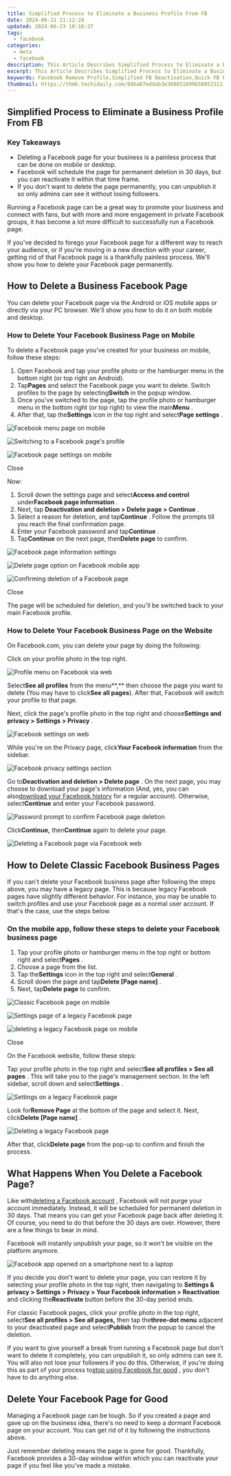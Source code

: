 ```yaml
---
title: Simplified Process to Eliminate a Business Profile From FB
date: 2024-06-21 21:12:24
updated: 2024-06-23 10:18:37
tags:
  - facebook
categories:
  - meta
  - facebook
description: This Article Describes Simplified Process to Eliminate a Business Profile From FB
excerpt: This Article Describes Simplified Process to Eliminate a Business Profile From FB
keywords: Facebook Remove Profile,Simplified FB Deactivation,Quick FB Exit Guide,Elimination FB Account,Unlink FB Business,FB Profiles Halt Process,Delete FB Company Page
thumbnail: https://thmb.techidaily.com/84ba87eddab3e368851899b58852311f605514d50db5d45ec6de18d3ab0b6cd6.jpg
---
```


## Simplified Process to Eliminate a Business Profile From FB

### Key Takeaways

* Deleting a Facebook page for your business is a painless process that can be done on mobile or desktop.
* Facebook will schedule the page for permanent deletion in 30 days, but you can reactivate it within that time frame.
* If you don't want to delete the page permanently, you can unpublish it so only admins can see it without losing followers.

 Running a Facebook page can be a great way to promote your business and connect with fans, but with more and more engagement in private Facebook groups, it has become a lot more difficult to successfully run a Facebook page.

 If you've decided to forego your Facebook page for a different way to reach your audience, or if you're moving in a new direction with your career, getting rid of that Facebook page is a thankfully painless process. We'll show you how to delete your Facebook page permanently.

## How to Delete a Business Facebook Page

 You can delete your Facebook page via the Android or iOS mobile apps or directly via your PC browser. We'll show you how to do it on both mobile and desktop.

### How to Delete Your Facebook Business Page on Mobile

 To delete a Facebook page you've created for your business on mobile, follow these steps:

1. Open Facebook and tap your profile photo or the hamburger menu in the bottom right (or top right on Android).
2. Tap**Pages** and select the Facebook page you want to delete. Switch profiles to the page by selecting**Switch** in the popup window.
3. Once you've switched to the page, tap the profile photo or hamburger menu in the bottom right (or top right) to view the main**Menu** .
4. After that, tap the**Settings** icon in the top right and select**Page settings** .

![Facebook menu page on mobile](https://static1.makeuseofimages.com/wordpress/wp-content/uploads/2023/08/01-facebook-menu-mobile.jpg)

![Switching to a Facebook page's profile](https://static1.makeuseofimages.com/wordpress/wp-content/uploads/2023/08/02-switch-facebook-profile.jpg)

![Facebook page settings on mobile](https://static1.makeuseofimages.com/wordpress/wp-content/uploads/2023/08/03-facebook-page-settings.jpg)

Close

Now:

1. Scroll down the settings page and select**Access and control** under**Facebook page information** .
2. Next, tap **Deactivation and deletion > Delete page > Continue** .
3. Select a reason for deletion, and tap**Continue** . Follow the prompts till you reach the final confirmation page.
4. Enter your Facebook password and tap**Continue** .
5. Tap**Continue** on the next page, then**Delete page** to confirm.

![Facebook page information settings](https://static1.makeuseofimages.com/wordpress/wp-content/uploads/2023/08/01-facebook-page-information-settings.jpg)

![Delete page option on Facebook mobile app](https://static1.makeuseofimages.com/wordpress/wp-content/uploads/2023/08/02-delete-facebook-page-option-mobile.jpg)

![Confirming deletion of a Facebook page](https://static1.makeuseofimages.com/wordpress/wp-content/uploads/2023/08/03-delete-facebook-page-confirmation.jpg)

Close

 The page will be scheduled for deletion, and you'll be switched back to your main Facebook profile.

### How to Delete Your Facebook Business Page on the Website

On Facebook.com, you can delete your page by doing the following:

Click on your profile photo in the top right.

![Profile menu on Facebook via web](https://static1.makeuseofimages.com/wordpress/wp-content/uploads/2023/08/01-facebook-web-menu.jpg)

 Select**See all profiles** from the menu**,** then choose the page you want to delete (You may have to click**See all pages**). After that, Facebook will switch your profile to that page.

 Next, click the page's profile photo in the top right and choose**Settings and privacy > Settings > Privacy** .

![Facebook settings on web](https://static1.makeuseofimages.com/wordpress/wp-content/uploads/2023/08/02-facebook-settings-web.jpg)

 While you're on the Privacy page, click**Your Facebook information** from the sidebar.

![Facebook privacy settings section](https://static1.makeuseofimages.com/wordpress/wp-content/uploads/2023/08/04-facebook-privacy-page.jpg)

 Go to**Deactivation and deletion > Delete page** . On the next page, you may choose to download your page's information (And, yes, you can also[download your Facebook history](https://www.makeuseof.com/tag/download-entire-facebook-history-data-downloader/) for a regular account). Otherwise, select**Continue** and enter your Facebook password.

![Password prompt to confirm Facebook page deletion](https://static1.makeuseofimages.com/wordpress/wp-content/uploads/2023/08/05-confirm-page-deletion-facebook.jpg)

 Click**Continue,** then**Continue** again to delete your page.

![Deleting a Facebook page via Facebook web](https://static1.makeuseofimages.com/wordpress/wp-content/uploads/2023/08/06-delete-facebook-page-web.jpg)

## How to Delete Classic Facebook Business Pages

 If you can't delete your Facebook business page after following the steps above, you may have a legacy page. This is because legacy Facebook pages have slightly different behavior. For instance, you may be unable to switch profiles and use your Facebook page as a normal user account. If that's the case, use the steps below.

### On the mobile app, follow these steps to delete your Facebook business page

1. Tap your profile photo or hamburger menu in the top right or bottom right and select**Pages** .
2. Choose a page from the list.
3. Tap the**Settings** icon in the top right and select**General** .
4. Scroll down the page and tap**Delete \[Page name\]** .
5. Next, tap**Delete page** to confirm.

![Classic Facebook page on mobile](https://static1.makeuseofimages.com/wordpress/wp-content/uploads/2023/08/01-facebook-page-mobile.jpg)

![Settings page of a legacy Facebook page](https://static1.makeuseofimages.com/wordpress/wp-content/uploads/2023/08/02-facebook-page-general-settings-legacy.jpg)

![deleting a legacy Facebook page on mobile](https://static1.makeuseofimages.com/wordpress/wp-content/uploads/2023/08/03-delete-classic-facebook-page.jpg)

Close

On the Facebook website, follow these steps:

 Tap your profile photo in the top right and select**See all profiles > See all pages** . This will take you to the page's management section. In the left sidebar, scroll down and select**Settings** .

![Settings on a legacy Facebook page](https://static1.makeuseofimages.com/wordpress/wp-content/uploads/2023/08/legacy-facebook-page-settings.jpg)

 Look for**Remove Page** at the bottom of the page and select it. Next, click**Delete \[Page name\]** .

![Deleting a legacy Facebook page](https://static1.makeuseofimages.com/wordpress/wp-content/uploads/2023/08/delete-legacy-facebook-page.jpg)

 After that, click**Delete page** from the pop-up to confirm and finish the process.

## What Happens When You Delete a Facebook Page?

 Like with[deleting a Facebook account](https://www.makeuseof.com/tag/delete-facebook-account/) , Facebook will not purge your account immediately. Instead, it will be scheduled for permanent deletion in 30 days. That means you can get your Facebook page back after deleting it. Of course, you need to do that before the 30 days are over. However, there are a few things to bear in mind.

 Facebook will instantly unpublish your page, so it won't be visible on the platform anymore.

![Facebook app opened on a smartphone next to a laptop](https://static1.makeuseofimages.com/wordpress/wp-content/uploads/2023/07/iphone-with-facebook-profile-open-on-screen.jpg)

 If you decide you don't want to delete your page, you can restore it by selecting your profile photo in the top right, then navigating to **Settings & privacy > Settings > Privacy > Your Facebook information > Reactivation** and clicking the**Reactivate** button before the 30-day period ends.

 For classic Facebook pages, click your profile photo in the top right, select**See all profiles > See all pages,** then tap the**three-dot menu** adjacent to your deactivated page and select**Publish** from the popup to cancel the deletion.

 If you want to give yourself a break from running a Facebook page but don't want to delete it completely, you can unpublish it, so only admins can see it. You will also not lose your followers if you do this. Otherwise, if you're doing this as part of your process to[stop using Facebook for good](https://www.makeuseof.com/tag/stop-using-facebook/) , you don't have to do anything else.

## Delete Your Facebook Page for Good

 Managing a Facebook page can be tough. So if you created a page and gave up on the business idea, there's no need to keep a dormant Facebook page on your account. You can get rid of it by following the instructions above.

 Just remember deleting means the page is gone for good. Thankfully, Facebook provides a 30-day window within which you can reactivate your page if you feel like you've made a mistake.


<ins class="adsbygoogle"
     style="display:block"
     data-ad-format="autorelaxed"
     data-ad-client="ca-pub-7571918770474297"
     data-ad-slot="1223367746"></ins>



<ins class="adsbygoogle"
     style="display:block"
     data-ad-client="ca-pub-7571918770474297"
     data-ad-slot="8358498916"
     data-ad-format="auto"
     data-full-width-responsive="true"></ins>
